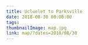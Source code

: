 ```yaml
---
title: Ucluelet to Parksville
date: 2018-08-30 00:00:00
tags:
thumbnailImage: map.jpg
link: map/?dates=2018/08/30
---
```

<!-- excerpt -->
